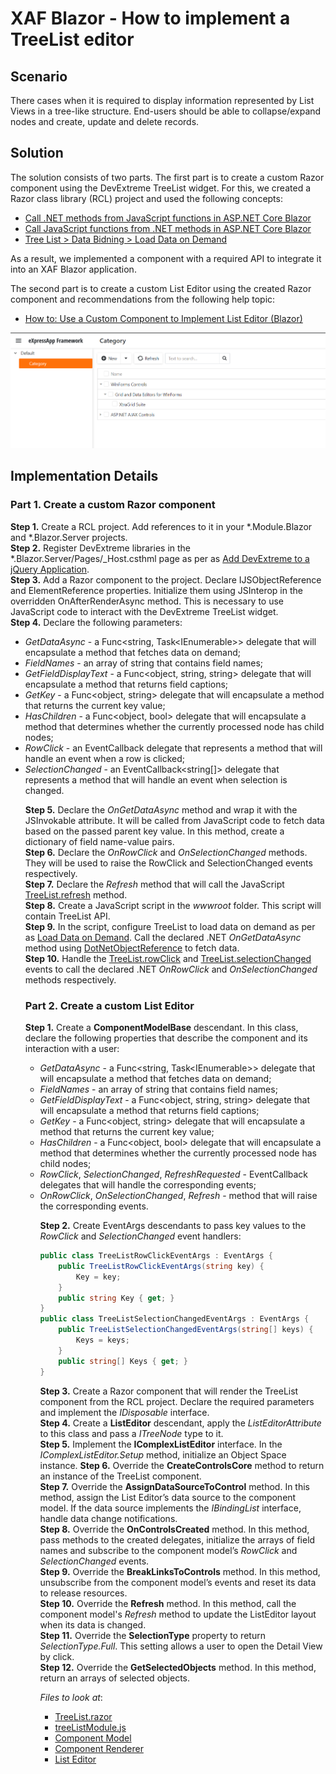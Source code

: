 # XAF Blazor - How to implement a TreeList editor

## Scenario

There cases when it is required to display information represented by List Views in a tree-like structure. End-users should be able to collapse/expand nodes and create, update and delete records.

## Solution

The solution consists of two parts. The first part is to create a custom Razor component using the DevExtreme TreeList widget. For this, we created a Razor class library (RCL) project and used the following concepts:
- [Call .NET methods from JavaScript functions in ASP.NET Core Blazor](https://docs.microsoft.com/en-us/aspnet/core/blazor/javascript-interoperability/call-dotnet-from-javascript?view=aspnetcore-5.0)
- [Call JavaScript functions from .NET methods in ASP.NET Core Blazor](https://docs.microsoft.com/en-us/aspnet/core/blazor/javascript-interoperability/call-javascript-from-dotnet?view=aspnetcore-5.0)
- [Tree List > Data Bidning > Load Data on Demand](https://js.devexpress.com/Demos/WidgetsGallery/Demo/TreeList/LoadDataOnDemand/jQuery/Light/)

As a result, we implemented a component with a required API to integrate it into an XAF Blazor application.

The second part is to create a custom List Editor using the created Razor component and recommendations from the following help topic:
- [How to: Use a Custom Component to Implement List Editor (Blazor)](https://docs.devexpress.com/eXpressAppFramework/403258/ui-construction/list-editors/how-to-use-a-custom-component-to-implement-list-editor-blazor)

<img src="./media/example.png" width="600">

## Implementation Details

### Part 1. Create a custom Razor component

**Step 1.** Create a RCL project. Add references to it in your \*.Module.Blazor and \*.Blazor.Server projects.  
**Step 2.** Register DevExtreme libraries in the \*.Blazor.Server/Pages/_Host.csthml page as per as [Add DevExtreme to a jQuery Application](https://js.devexpress.com/Documentation/Guide/jQuery_Components/Add_DevExtreme_to_a_jQuery_Application/).  
**Step 3.** Add a Razor component to the project. Declare IJSObjectReference and ElementReference properties. Initialize them using JSInterop in the overridden OnAfterRenderAsync method. This is necessary to use JavaScript code to interact with the DevExtreme TreeList widget.  
**Step 4.** Declare the following parameters:

- *GetDataAsync* - a Func<string, Task<IEnumerable<object>>> delegate that will encapsulate a method that fetches data on demand;
- *FieldNames* - an array of string that contains field names;
- *GetFieldDisplayText* - a Func<object, string, string> delegate that will encapsulate a method that returns field captions;
- *GetKey* - a Func<object, string> delegate that will encapsulate a method that returns the current key value;
- *HasChildren* - a Func<object, bool> delegate that will encapsulate a method that determines whether the currently processed node has child nodes;
- *RowClick* - an EventCallback<string> delegate that represents a method that will handle an event when a row is clicked;
- *SelectionChanged* - an EventCallback<string[]> delegate that represents a method that will handle an event when selection is changed.  

**Step 5.** Declare the *OnGetDataAsync* method and wrap it with the JSInvokable attribute. It will be called from JavaScript code to fetch data based on the passed parent key value. In this method, create a dictionary of field name-value pairs.  
**Step 6.** Declare the *OnRowClick* and *OnSelectionChanged* methods. They will be used to raise the RowClick and SelectionChanged events respectively.  
**Step 7.** Declare the *Refresh* method that will call the JavaScript [TreeList.refresh](https://js.devexpress.com/Documentation/ApiReference/UI_Components/dxTreeList/Methods/#refresh) method.  
**Step 8.** Create a JavaScript script in the *wwwroot* folder. This script will contain TreeList API.  
**Step 9.** In the script, configure TreeList to load data on demand as per as [Load Data on Demand](https://js.devexpress.com/Demos/WidgetsGallery/Demo/TreeList/LoadDataOnDemand/jQuery/Light/). Call the declared .NET *OnGetDataAsync* method using [DotNetObjectReference](https://docs.microsoft.com/en-us/dotnet/api/microsoft.jsinterop.dotnetobjectreference?view=dotnet-plat-ext-6.0) to fetch data.  
**Step 10.** Handle the [TreeList.rowClick](https://js.devexpress.com/Documentation/ApiReference/UI_Components/dxTreeList/Configuration/#onRowClick) and [TreeList.selectionChanged](https://js.devexpress.com/Documentation/ApiReference/UI_Components/dxTreeList/Configuration/#onSelectionChanged) events to call the declared .NET *OnRowClick* and *OnSelectionChanged* methods respectively.  

### Part 2. Create a custom List Editor

**Step 1.** Create a **ComponentModelBase** descendant. In this class, declare the following properties that describe the component and its interaction with a user:

- *GetDataAsync* - a Func<string, Task<IEnumerable<object>>> delegate that will encapsulate a method that fetches data on demand;
- *FieldNames* - an array of string that contains field names;
- *GetFieldDisplayText* - a Func<object, string, string> delegate that will encapsulate a method that returns field captions;
- *GetKey* - a Func<object, string> delegate that will encapsulate a method that returns the current key value;
- *HasChildren* - a Func<object, bool> delegate that will encapsulate a method that determines whether the currently processed node has child nodes;
- *RowClick*, *SelectionChanged*, *RefreshRequested* - EventCallback delegates that will handle the corresponding events;
- *OnRowClick*, *OnSelectionChanged*, *Refresh* - method that will raise the corresponding events.  

**Step 2.** Create EventArgs descendants to pass key values to the *RowClick* and *SelectionChanged* event handlers:

```cs
public class TreeListRowClickEventArgs : EventArgs {
	public TreeListRowClickEventArgs(string key) {
		Key = key;
	}
	public string Key { get; }
}
public class TreeListSelectionChangedEventArgs : EventArgs {
	public TreeListSelectionChangedEventArgs(string[] keys) {
		Keys = keys;
	}
	public string[] Keys { get; }
}
```

**Step 3.** Create a Razor component that will render the TreeList component from the RCL project. Declare the required parameters and implement the *IDisposable* interface.  
**Step 4.** Create a **ListEditor** descendant, apply the *ListEditorAttribute* to this class and pass a *ITreeNode* type to it.  
**Step 5.** Implement the **IComplexListEditor** interface. In the *IComplexListEditor.Setup* method, initialize an Object Space instance. 
**Step 6.** Override the **CreateControlsCore** method to return an instance of the TreeList component.  
**Step 7.** Override the **AssignDataSourceToControl** method. In this method, assign the List Editor’s data source to the component model. If the data source implements the *IBindingList* interface, handle data change notifications.  
**Step 8.** Override the **OnControlsCreated** method. In this method, pass methods to the created delegates, initialize the arrays of field names and subscribe to the component model’s *RowClick* and *SelectionChanged* events.  
**Step 9.** Override the **BreakLinksToControls** method. In this method, unsubscribe from the component model’s events and reset its data to release resources.  
**Step 10.** Override the **Refresh** method. In this method, call the component model's *Refresh* method to update the ListEditor layout when its data is changed.  
**Step 11.** Override the **SelectionType** property to return *SelectionType.Full*. This setting allows a user to open the Detail View by click.  
**Step 12.** Override the **GetSelectedObjects** method. In this method, return an arrays of selected objects.  

<!-- default file list -->
*Files to look at*:

* [TreeList.razor](./BlazorComponents/TreeList.razor)
* [treeListModule.js](./BlazorComponents/wwwroot/treeListModule.js)
* [Component Model](./XAFTreeList.Module.Blazor/Editors/TreeListModel.cs)
* [Component Renderer](./XAFTreeList.Module.Blazor/Editors/TreeListRenderer.razor)  
* [List Editor](./XAFTreeList.Module.Blazor/Editors/TreeListEditor.cs)  
<!-- default file list end -->
